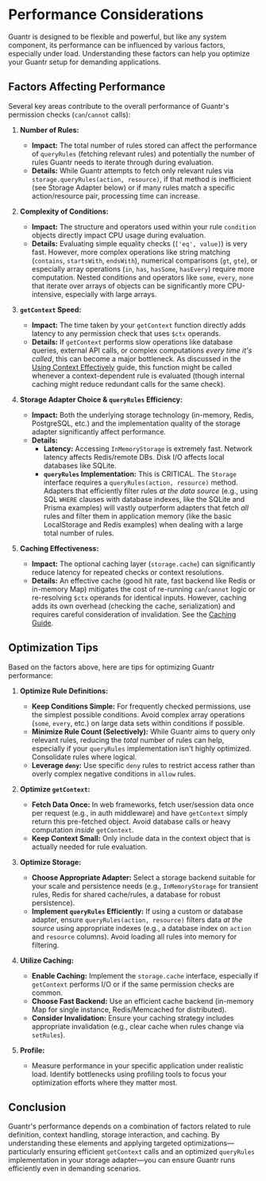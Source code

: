 # Performance Considerations

Guantr is designed to be flexible and powerful, but like any system component, its performance can be influenced by various factors, especially under load. Understanding these factors can help you optimize your Guantr setup for demanding applications.

## Factors Affecting Performance

Several key areas contribute to the overall performance of Guantr's permission checks (`can`/`cannot` calls):

1.  **Number of Rules:**
    * **Impact:** The total number of rules stored can affect the performance of `queryRules` (fetching relevant rules) and potentially the number of rules Guantr needs to iterate through during evaluation.
    * **Details:** While Guantr attempts to fetch only relevant rules via `storage.queryRules(action, resource)`, if that method is inefficient (see Storage Adapter below) or if many rules match a specific action/resource pair, processing time can increase.

2.  **Complexity of Conditions:**
    * **Impact:** The structure and operators used within your rule `condition` objects directly impact CPU usage during evaluation.
    * **Details:** Evaluating simple equality checks (`['eq', value]`) is very fast. However, more complex operations like string matching (`contains`, `startsWith`, `endsWith`), numerical comparisons (`gt`, `gte`), or especially array operations (`in`, `has`, `hasSome`, `hasEvery`) require more computation. Nested conditions and operators like `some`, `every`, `none` that iterate over arrays of objects can be significantly more CPU-intensive, especially with large arrays.

3.  **`getContext` Speed:**
    * **Impact:** The time taken by your `getContext` function directly adds latency to any permission check that uses `$ctx` operands.
    * **Details:** If `getContext` performs slow operations like database queries, external API calls, or complex computations *every time it's called*, this can become a major bottleneck. As discussed in the [Using Context Effectively](/guides/context-usage.md) guide, this function might be called whenever a context-dependent rule is evaluated (though internal caching might reduce redundant calls for the same check).

4.  **Storage Adapter Choice & `queryRules` Efficiency:**
    * **Impact:** Both the underlying storage technology (in-memory, Redis, PostgreSQL, etc.) and the implementation quality of the storage adapter significantly affect performance.
    * **Details:**
        * **Latency:** Accessing `InMemoryStorage` is extremely fast. Network latency affects Redis/remote DBs. Disk I/O affects local databases like SQLite.
        * **`queryRules` Implementation:** This is CRITICAL. The `Storage` interface requires a `queryRules(action, resource)` method. Adapters that efficiently filter rules *at the data source* (e.g., using SQL `WHERE` clauses with database indexes, like the SQLite and Prisma examples) will vastly outperform adapters that fetch *all* rules and filter them in application memory (like the basic LocalStorage and Redis examples) when dealing with a large total number of rules.

5.  **Caching Effectiveness:**
    * **Impact:** The optional caching layer (`storage.cache`) can significantly reduce latency for repeated checks or context resolutions.
    * **Details:** An effective cache (good hit rate, fast backend like Redis or in-memory Map) mitigates the cost of re-running `can`/`cannot` logic or re-resolving `$ctx` operands for identical inputs. However, caching adds its own overhead (checking the cache, serialization) and requires careful consideration of invalidation. See the [Caching Guide](/advanced-usage/caching.md).

## Optimization Tips

Based on the factors above, here are tips for optimizing Guantr performance:

1.  **Optimize Rule Definitions:**
    * **Keep Conditions Simple:** For frequently checked permissions, use the simplest possible conditions. Avoid complex array operations (`some`, `every`, etc.) on large data sets within conditions if possible.
    * **Minimize Rule Count (Selectively):** While Guantr aims to query only relevant rules, reducing the *total* number of rules can help, especially if your `queryRules` implementation isn't highly optimized. Consolidate rules where logical.
    * **Leverage `deny`:** Use specific `deny` rules to restrict access rather than overly complex negative conditions in `allow` rules.

2.  **Optimize `getContext`:**
    * **Fetch Data Once:** In web frameworks, fetch user/session data once per request (e.g., in auth middleware) and have `getContext` simply return this pre-fetched object. Avoid database calls or heavy computation *inside* `getContext`.
    * **Keep Context Small:** Only include data in the context object that is actually needed for rule evaluation.

3.  **Optimize Storage:**
    * **Choose Appropriate Adapter:** Select a storage backend suitable for your scale and persistence needs (e.g., `InMemoryStorage` for transient rules, Redis for shared cache/rules, a database for robust persistence).
    * **Implement `queryRules` Efficiently:** If using a custom or database adapter, ensure `queryRules(action, resource)` filters data *at the source* using appropriate indexes (e.g., a database index on `action` and `resource` columns). Avoid loading all rules into memory for filtering.

4.  **Utilize Caching:**
    * **Enable Caching:** Implement the `storage.cache` interface, especially if `getContext` performs I/O or if the same permission checks are common.
    * **Choose Fast Backend:** Use an efficient cache backend (in-memory Map for single instance, Redis/Memcached for distributed).
    * **Consider Invalidation:** Ensure your caching strategy includes appropriate invalidation (e.g., clear cache when rules change via `setRules`).

5.  **Profile:**
    * Measure performance in your specific application under realistic load. Identify bottlenecks using profiling tools to focus your optimization efforts where they matter most.

## Conclusion

Guantr's performance depends on a combination of factors related to rule definition, context handling, storage interaction, and caching. By understanding these elements and applying targeted optimizations—particularly ensuring efficient `getContext` calls and an optimized `queryRules` implementation in your storage adapter—you can ensure Guantr runs efficiently even in demanding scenarios.
